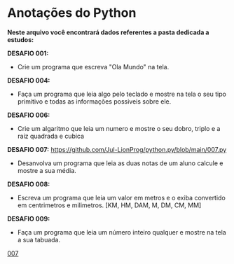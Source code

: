 # Anotações do Python #

**Neste arquivo você encontrará dados referentes a pasta dedicada a estudos:**

**DESAFIO 001:**
   * Crie um programa que escreva "Ola Mundo" na tela.

**DESAFIO 004:**
   * Faça um programa que leia algo pelo teclado e mostre na tela o seu tipo primitivo e todas as informações possiveis sobre ele.

**DESAFIO 006:**
   * Crie um algaritmo que leia um numero e mostre o seu dobro, triplo e a raiz quadrada e cubica

**DESAFIO 007:** https://github.com/Jul-LionProg/python.py/blob/main/007.py  <link rel="#" href="007">
   * Desanvolva um programa que leia as duas notas de um aluno calcule e mostre a sua média.

**DESAFIO 008:**
   * Escreva um programa que leia um valor em metros e o exiba convertido em centrimetros e milimetros. [KM, HM, DAM, M, DM, CM, MM]

**DESAFIO  009:**
   * Faça um programa que leia um número inteiro qualquer e mostre na tela a sua tabuada.


<a href=" https://github.com/Jul-LionProg/python.py/blob/main/007.py">007</a>
